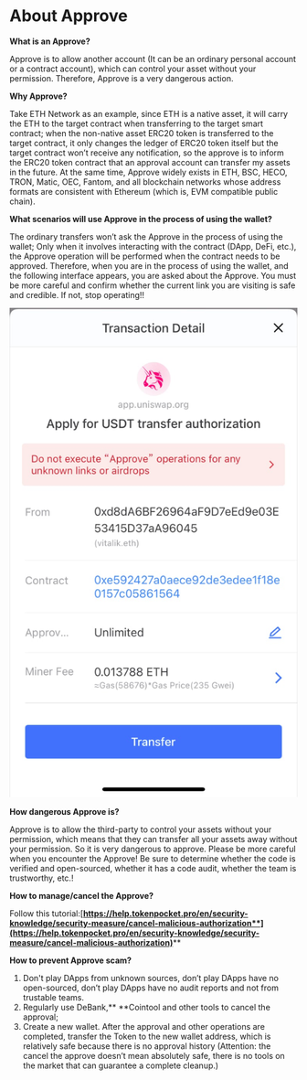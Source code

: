 # About Approve

**What is an Approve?**

Approve is to allow another account (It can be an ordinary personal account or a contract account), which can control your asset without your permission. Therefore, Approve is a very dangerous action.

**Why Approve?**

Take ETH Network as an example, since ETH is a native asset, it will carry the ETH to the target contract when transferring to the target smart contract; when the non-native asset ERC20 token is transferred to the target contract, it only changes the ledger of ERC20 token itself but the target contract won’t receive any notification, so the approve is to inform the ERC20 token contract that an approval account can transfer my assets in the future. At the same time, Approve widely exists in ETH, BSC, HECO, TRON, Matic, OEC, Fantom, and all blockchain networks whose address formats are consistent with Ethereum (which is, EVM compatible public chain).

**What scenarios will use Approve in the process of using the wallet?**

The ordinary transfers won’t ask the Approve in the process of using the wallet; Only when it involves interacting with the contract (DApp, DeFi, etc.), the Approve operation will be performed when the contract needs to be approved. Therefore, when you are in the process of using the wallet, and the following interface appears, you are asked about the Approve. You must be more careful and confirm whether the current link you are visiting is safe and credible. If not, stop operating!!

![](<../../.gitbook/assets/image (40).png>)

**How dangerous Approve is?**

Approve is to allow the third-party to control your assets without your permission, which means that they can transfer all your assets away without your permission. So it is very dangerous to approve. Please be more careful when you encounter the Approve! Be sure to determine whether the code is verified and open-sourced, whether it has a code audit, whether the team is trustworthy, etc.!

**How to manage/cancel the Approve?**

Follow this tutorial:[**https://help.tokenpocket.pro/en/security-knowledge/security-measure/cancel-malicious-authorization**](https://help.tokenpocket.pro/en/security-knowledge/security-measure/cancel-malicious-authorization)****

**How to prevent Approve scam?**

1. Don't play DApps from unknown sources, don’t play DApps have no open-sourced, don’t play DApps have no audit reports and not from trustable teams.
2. Regularly use DeBank,** **Cointool and other tools to cancel the approval;
3. Create a new wallet. After the approval and other operations are completed, transfer the Token to the new wallet address, which is relatively safe because there is no approval history (Attention: the cancel the approve doesn’t mean absolutely safe, there is no tools on the market that can guarantee a complete cleanup.)

